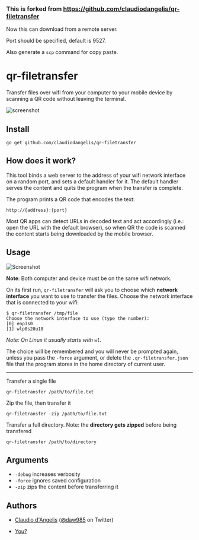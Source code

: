 ### This is forked from https://github.com/claudiodangelis/qr-filetransfer
Now this can download from a remote server.

Port should be specified, default is 9527.

Also generate a `scp` command for copy paste.

# qr-filetransfer

Transfer files over wifi from your computer to your mobile device by scanning a QR code without leaving the terminal.

![screenshot](demo.gif)

## Install

```
go get github.com/claudiodangelis/qr-filetransfer
```

## How does it work?

This tool binds a web server to the address of your wifi network interface on a random port, and sets a default handler for it. The default handler serves the content and quits the program when the transfer is complete.

The program prints a QR code that encodes the text:

```
http://{address}:{port}
```

Most QR apps can detect URLs in decoded text and act accordingly (i.e.: open the URL with the default browser), so when QR the code is scanned the content starts being downloaded by the mobile browser.

## Usage
![Screenshot](screenshot.jpg)


**Note**: Both computer and device must be on the same wifi network.

On its first run, `qr-filetransfer` will ask you to choose which **network interface** you want to use to transfer the files. Choose the network interface that is connected to your wifi:

```
$ qr-filetransfer /tmp/file
Choose the network interface to use (type the number):
[0] enp3s0
[1] wlp0s20u10
```

_Note: On Linux it usually starts with `wl`._

The choice will be remembered and you will never be prompted again, unless you pass the `-force` argument, or delete the `.qr-filetransfer.json` file that the program stores in the home directory of current user.



---


Transfer a single file

```
qr-filetransfer /path/to/file.txt
```

Zip the file, then transfer it

```
qr-filetransfer -zip /path/to/file.txt
```

Transfer a full directory. Note: the **directory gets zipped** before being transfered

```
qr-filetransfer /path/to/directory
```


## Arguments

- `-debug` increases verbosity
- `-force` ignores saved configuration
- `-zip` zips the content before transferring it


## Authors

- [Claudio d'Angelis](claudiodangelis@gmail.com) ([@daw985](https://twitter.com/daw985) on Twitter)

- [You?](https://github.com/claudiodangelis/qr-filetransfer/fork)
